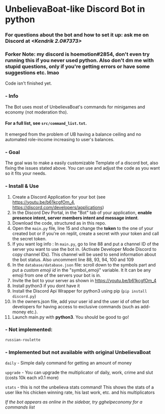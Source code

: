 # **UnbelievaBoat-like Discord Bot in python**
### For questions about the bot and how to set it up: ask me on Discord at *<Kendrik 2.0#7373>*

### Forker Note: my discord is hoemotion#2854, don't even try running this if you never used python. Also don't dm me with stupid questions, only if you're getting errors or have some suggestions etc. lmao

Code isn't finished yet.

### - Info
The Bot uses most of UnbelievaBoat's commands for minigames and economy (not moderation tho). 
#### For a full list, see `src/command_list.txt`.
It emerged from the problem of UB having a balance ceiling and no automated role-income increasing to user's balances.

### - Goal
The goal was to make a easily customizable Template of a discord bot, also fixing the issues stated above.
You can use and adjust the code as you want so it fits your needs.

### - Install & Use
1. Create a Discord Application for your bot (see https://youtu.be/b61kcgfOm_4, https://discord.com/developers/applications)
2. In the Discord Dev Portal, in the "Bot" tab of your application, **enable presence intent, server members intent and message intent**.
3. Download the code, structured as in this repo.
4. Open the `main.py` file, line 15 and change the **token** to the one of your created bot or if you're on replit, create a secret with your token and call the secret token.
5. If you want log info : In `main.py`, go to line 88 and put a channel ID of the server you want to use the bot in. (Activate Developer Mode Discord to copy channel IDs). This channel will be used to send information about the bot status. Also uncomment line 88, 93, 94, 100 and 109
6. In the `database/database.json` file: scroll down to the symbols part and put a *custom emoji id* in the "symbol_emoji" variable. It It can be any emoji from one of the servers your bot is in.
7. Invite the bot to your server as shown in https://youtu.be/b61kcgfOm_4
8. Install python3 if you dont have it
9. Install the Discord Api Wrapper for python3 using pip (`pip install discord.py`)
10. In the owners.json file, add your user id and the user id of other bot developers for having access to exclusive commands (such as add-money etc.).
11. Launch main.py with **python3**.
You should be good to go!

### - Not implemented:
`russian-roulette`
### - Implemented but not available with original UnbelievaBoat
`daily` - Simple daily command for getting an amount of money

`upgrade` - You can upgrade the multiplicator of daily, work, crime and slut (costs 10k each x0.1 more)

`stats` - this is not the unbelieva stats command! This shows the stats of a user like his chicken winning rate, his last work, etc. and his multiplicators

*If the bot appears as online in the sidebar, try gghelpeconomy for a commands list*
